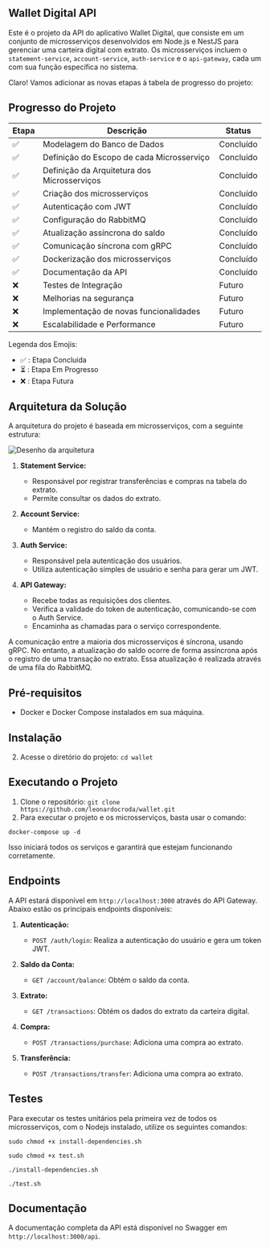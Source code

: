 ## Wallet Digital API

Este é o projeto da API do aplicativo Wallet Digital, que consiste em um conjunto de microsserviços desenvolvidos em Node.js e NestJS para gerenciar uma carteira digital com extrato. Os microsserviços incluem o `statement-service`, `account-service`, `auth-service` e o `api-gateway`, cada um com sua função específica no sistema.

Claro! Vamos adicionar as novas etapas à tabela de progresso do projeto:

## Progresso do Projeto

| Etapa              | Descrição                                   | Status    |
| ------------------ | ------------------------------------------- | --------- |
| :white_check_mark: | Modelagem do Banco de Dados                 | Concluído |
| :white_check_mark: | Definição do Escopo de cada Microsserviço   | Concluído |
| :white_check_mark: | Definição da Arquitetura dos Microsserviços | Concluído |
| :white_check_mark: | Criação dos microsserviços                  | Concluído |
| :white_check_mark: | Autenticação com JWT                        | Concluído |
| :white_check_mark: | Configuração do RabbitMQ                    | Concluído |
| :white_check_mark: | Atualização assíncrona do saldo             | Concluído |
| :white_check_mark: | Comunicação síncrona com gRPC               | Concluído |
| :white_check_mark: | Dockerização dos microsserviços             | Concluído |
| :white_check_mark: | Documentação da API                         | Concluído |
| :x:                | Testes de Integração                        | Futuro    |
| :x:                | Melhorias na segurança                      | Futuro    |
| :x:                | Implementação de novas funcionalidades      | Futuro    |
| :x:                | Escalabilidade e Performance                | Futuro    |

Legenda dos Emojis:

- :white_check_mark: : Etapa Concluída
- :hourglass_flowing_sand: : Etapa Em Progresso
- :x: : Etapa Futura

## Arquitetura da Solução

A arquitetura do projeto é baseada em microsserviços, com a seguinte estrutura:

![Desenho da arquitetura](https://lh3.googleusercontent.com/pw/AIL4fc9t-MtgdIy2UoRgFvqBB-qYThxoWgwUOanuAqe-dVQqOysjEEaaAB3f82Pa1dXDNtnB7KwrrkluziymKx--FbXAyzaX4z2d6kpcQx33nDUpQV6qNk0TM3FyGNxysKDJc9WFRl9S2oRKBw2bGsurSVfPGjau9gk4GOgIA8cGs7sJLdPaAMSo_1H_aL0Pbc_l2ewZNxd_sUGmvXsaCfTJgMozkR2gHc5guJbwjE3xEuUjq1cvd5Pki5zW1Gsl3PXQEoyRWcxTgPAitnlb9D2-D4g9T9gNYETvZu9Y6abEsOgDhHlhaUUcd-Nf1ZQsZ7j0LsIcD_2bCL1nnPf9sJEZ6nHsqlFVjFgbHMy8-0MWIxm50ZIcQN9wZImUfQQUhlXOYkswoJ6VBe-SJeH4uC978j6pdek8P5VxQBxKlVmUAQ_AL5Fzt4X_umNmsa5hQ5znWffJBE4QW77q18HldjcexVd-IYec3hYh1j0VVz0H46qCWlTRkwEvRGCtcbpiMKz54XN3jt9AweXnXvEBOpyBNoAmWcVCoyOcokuVN76aGKIdzQsVHx0mN--IG7Z2703ZHXWHYZ9ZYLhC7OotKbtrQ-SY0PylE51ZtVrvMPc5DTX6RTc-QqL3KDIQKDYVOhVnVTSkPml0NRKN3KSmYbVOG6SiFlEqQJqu4IawOaxWgR2ooZTpzkjx5EapOI4TDV4bAx7vURrN-Kk_VqClZhwqWF6vbLT5ZCF9-zFTb5ie4Skia1ceI3urZad_tT7Jfb_KHMjudTVCIwGCe8D-PxQGtPpZEXDM6K4IU0kWw2cOpSGUpJ3XdqOQNbKiN0PclyQIYY_1Q1jnXi_vBLcXgKhaRmf-u1rUb1fCacehjZg9egYGQuA4a_Zud19HJFMsqWvHJv3BvdmrRNalIbldXzDPNZl71TQ=w1325-h924-s-no?authuser=0)

1. **Statement Service:**

   - Responsável por registrar transferências e compras na tabela do extrato.
   - Permite consultar os dados do extrato.

2. **Account Service:**

   - Mantém o registro do saldo da conta.

3. **Auth Service:**

   - Responsável pela autenticação dos usuários.
   - Utiliza autenticação simples de usuário e senha para gerar um JWT.

4. **API Gateway:**
   - Recebe todas as requisições dos clientes.
   - Verifica a validade do token de autenticação, comunicando-se com o Auth Service.
   - Encaminha as chamadas para o serviço correspondente.

A comunicação entre a maioria dos microsserviços é síncrona, usando gRPC. No entanto, a atualização do saldo ocorre de forma assíncrona após o registro de uma transação no extrato. Essa atualização é realizada através de uma fila do RabbitMQ.

## Pré-requisitos

- Docker e Docker Compose instalados em sua máquina.

## Instalação

2. Acesse o diretório do projeto: `cd wallet`

## Executando o Projeto

1. Clone o repositório: `git clone https://github.com/leonardocroda/wallet.git`
2. Para executar o projeto e os microsserviços, basta usar o comando:

```
docker-compose up -d
```

Isso iniciará todos os serviços e garantirá que estejam funcionando corretamente.

## Endpoints

A API estará disponível em `http://localhost:3000` através do API Gateway. Abaixo estão os principais endpoints disponíveis:

1. **Autenticação:**

   - `POST /auth/login`: Realiza a autenticação do usuário e gera um token JWT.

2. **Saldo da Conta:**

   - `GET /account/balance`: Obtém o saldo da conta.

3. **Extrato:**

   - `GET /transactions`: Obtém os dados do extrato da carteira digital.

4. **Compra:**

   - `POST /transactions/purchase`: Adiciona uma compra ao extrato.

5. **Transferência:**

   - `POST /transactions/transfer`: Adiciona uma compra ao extrato.

## Testes

Para executar os testes unitários pela primeira vez de todos os microsserviços, com o Nodejs instalado, utilize os seguintes comandos:

```
sudo chmod +x install-dependencies.sh
```

```
sudo chmod +x test.sh
```

```
./install-dependencies.sh
```

```
./test.sh
```

## Documentação

A documentação completa da API está disponível no Swagger em `http://localhost:3000/api`.
